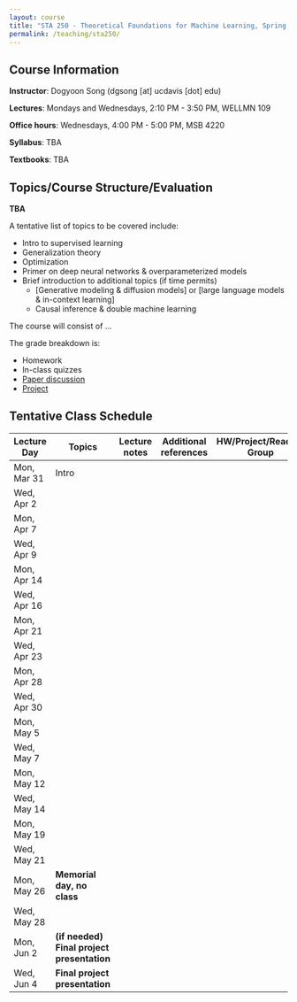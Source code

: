 ```yaml
---
layout: course
title: "STA 250 - Theoretical Foundations for Machine Learning, Spring 2025"
permalink: /teaching/sta250/
---
```


## Course Information

**Instructor**: Dogyoon Song (dgsong [at] ucdavis [dot] edu)


**Lectures**: Mondays and Wednesdays, 2:10 PM - 3:50 PM, WELLMN 109


**Office hours**: Wednesdays, 4:00 PM - 5:00 PM, MSB 4220


**Syllabus**: TBA


**Textbooks**: TBA




## Topics/Course Structure/Evaluation

**TBA**

A tentative list of topics to be covered include:
* Intro to supervised learning
* Generalization theory
* Optimization
* Primer on deep neural networks & overparameterized models
* Brief introduction to additional topics (if time permits)
  - [Generative modeling & diffusion models] or [large language models & in-context learning]
  - Causal inference & double machine learning


The course will consist of ...

The grade breakdown is:
* Homework
* In-class quizzes
* [Paper discussion](/teaching/sta250/paper-reading/)
* [Project](/teaching/sta250/project/)




## Tentative Class Schedule


Lecture Day | Topics | Lecture notes | Additional references  | HW/Project/Reading Group | Other 
--- | --- | --- | --- | --- | --- 
Mon, Mar 31 | Intro | | | | 
Wed, Apr 2 | | | |
Mon, Apr 7 | | | |
Wed, Apr 9 | | | |
Mon, Apr 14 | | | |
Wed, Apr 16 | | | |
Mon, Apr 21 | | | |
Wed, Apr 23 | | | |
Mon, Apr 28 | | | |
Wed, Apr 30 | | | |
Mon, May 5 | | | |
Wed, May 7 | | | |
Mon, May 12 | | | |
Wed, May 14 | | | |
Mon, May 19 | | | |
Wed, May 21 | | | |
Mon, May 26 | **Memorial day, no class** |||
Wed, May 28 | | | |
Mon, Jun 2 | **(if needed) Final project presentation** |||
Wed, Jun 4 | **Final project presentation** |||
